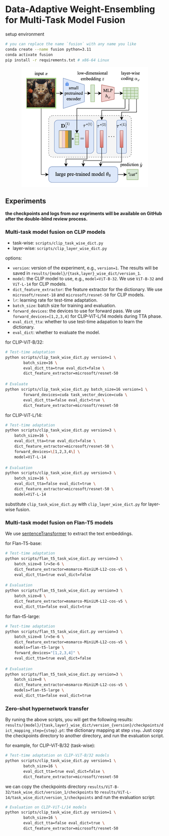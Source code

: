 # Data-Adaptive Weight-Ensembling for Multi-Task Model Fusion

setup environment

```bash
# you can replace the name `fusion` with any name you like
conda create --name fusion python=3.11
conda activate fusion
pip install -r requirements.txt # x86-64 Linux
```

<p align="center">
    <img src="images/overview.png" width="400">
</p>


## Experiments

**the checkpoints and logs from our expriments will be available on GitHub after the double-blind review process.**

### Multi-task model fusion on CLIP models

- task-wise: `scripts/clip_task_wise_dict.py`
- layer-wise: `scripts/clip_layer_wise_dict.py`

options:

- `version`: version of the experiment, e.g., `version=1`. The results will be saved in `results/{model}/{task,layer}_wise_dict/version_1`.
- `model`: the CLIP model to use, e.g., `model=ViT-B-32`. We use `ViT-B-32` and `ViT-L-14` for CLIP models.
- `dict_feature_extractor`: the feature extractor for the dictionary. We use `microsoft/resnet-18` and `microsoft/resnet-50` for CLIP models.
- `lr`: learning rate for test-time adaptation.
- `batch_size`: batch size for training and evaluation.
- `forward_devices`: the devices to use for forward pass. We use `forward_devices=[1,2,3,4]` for CLIP-ViT-L/14 models during TTA phase.
- `eval_dict_tta`: whether to use test-time adapation to learn the dictionary.
- `eval_dict`: whether to evaluate the model.

for CLIP-ViT-B/32:

```bash
# Test-time adaptation
python scripts/clip_task_wise_dict.py version=1 \
        batch_size=16 \
        eval_dict_tta=true eval_dict=false \
        dict_feature_extractor=microsoft/resnet-50

# Evaluate
python scripts/clip_task_wise_dict.py batch_size=16 version=1 \
        forward_devices=cuda task_vector_device=cuda \
        eval_dict_tta=false eval_dict=true \
        dict_feature_extractor=microsoft/resnet-50
```

for CLIP-ViT-L/14:

```bash
# Test-time adaptation
python scripts/clip_task_wise_dict.py version=3 \
    batch_size=16 \
    eval_dict_tta=true eval_dict=false \
    dict_feature_extractor=microsoft/resnet-50 \
    forward_devices=\[1,2,3,4\] \
    model=ViT-L-14

# Evaluation
python scripts/clip_task_wise_dict.py version=3 \
    batch_size=16 \
    eval_dict_tta=false eval_dict=true \
    dict_feature_extractor=microsoft/resnet-50 \
    model=ViT-L-14
```

substitute `clip_task_wise_dict.py` with `clip_layer_wise_dict.py` for layer-wise fusion.

### Multi-task model fusion on Flan-T5 models

We use [sentenceTransformer](https://huggingface.co/sentence-transformers) to extract the text embeddings.

for Flan-T5-base:

```bash
# Test-time adaptation
python scripts/flan_t5_task_wise_dict.py version=3 \
    batch_size=8 lr=5e-6 \
    dict_feature_extractor=msmarco-MiniLM-L12-cos-v5 \
    eval_dict_tta=true eval_dict=false

# Evaluation
python scripts/flan_t5_task_wise_dict.py version=3 \
    batch_size=8 \
    dict_feature_extractor=msmarco-MiniLM-L12-cos-v5 \
    eval_dict_tta=false eval_dict=true
```

for flan-t5-large:

```bash
# Test-time adaptation
python scripts/flan_t5_task_wise_dict.py version=3 \
    batch_size=8 lr=5e-6 \
    dict_feature_extractor=msmarco-MiniLM-L12-cos-v5 \
    models=flan-t5-large \
    forward_devices="[1,2,3,4]" \
    eval_dict_tta=true eval_dict=false

# Evaluation
python scripts/flan_t5_task_wise_dict.py version=3 \
    batch_size=8 \
    dict_feature_extractor=msmarco-MiniLM-L12-cos-v5 \
    models=flan-t5-large \
    eval_dict_tta=false eval_dict=true
```

### Zero-shot hypernetwork transfer

By runing the above scripts, you will get the following results: `results/{model}/{task,layer}_wise_dict/version_{version}/checkpoints/dict_mapping_step={step}.pt`: the dictionary mapping at step `step`.
Just copy the checkpoints directory to another directory, and run the evaluation script.

for example, for CLIP-ViT-B/32 (task-wise):

```bash
# Test-time adaptation on CLIP-ViT-B/32 models
python scripts/clip_task_wise_dict.py version=1 \
        batch_size=16 \
        eval_dict_tta=true eval_dict=false \
        dict_feature_extractor=microsoft/resnet-50
```

we can copy the checkpoints directory `results/ViT-B-32/task_wise_dict/version_1/checkpoints` to `results/ViT-L-14/task_wise_dict/version_1/checkpoints` and run the evaluation script:

```bash
# Evaluation on CLIP-ViT-L/14 models
python scripts/clip_task_wise_dict.py version=1 \
        batch_size=16 \
        eval_dict_tta=false eval_dict=true \
        dict_feature_extractor=microsoft/resnet-50
```
